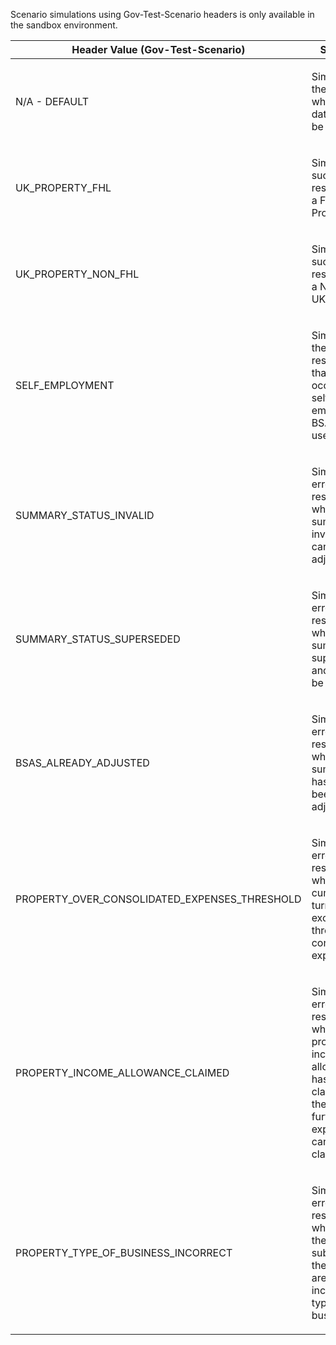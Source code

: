 <p>Scenario simulations using Gov-Test-Scenario headers is only available in the sandbox environment.</p>
<table>
    <thead>
        <tr>
            <th>Header Value (Gov-Test-Scenario)</th>
            <th>Scenario</th>
        </tr>
    </thead>
    <tbody>
        <tr>
            <td><p>N/A - DEFAULT</p></td>
            <td><p>Simulates the scenario where no data could be found</p></td>
        </tr>
        <tr>
            <td><p>UK_PROPERTY_FHL</p></td>
            <td><p>Simulates a successful response for a FHL UK Property</p></td>
        </tr>
        <tr>
            <td><p>UK_PROPERTY_NON_FHL</p></td>
            <td><p>Simulates a successful response for a Non-FHL UK Property</p></td>
        </tr>
        <tr>
            <td><p>SELF_EMPLOYMENT</p></td>
            <td><p>Simulates the error response that may occur if a self-employment BSAS ID is used</p></td>
        </tr>
        <tr>
            <td><p>SUMMARY_STATUS_INVALID</p></td>
            <td><p>Simulate the error response where the summary is invalid and cannot be adjusted</p></td>
        </tr>
        <tr>
            <td><p>SUMMARY_STATUS_SUPERSEDED</p></td>
            <td><p>Simulate the error response where the summary is superseded and cannot be adjusted</p></td>
        </tr>
        <tr>
            <td><p>BSAS_ALREADY_ADJUSTED</p></td>
            <td><p>Simulate the error response where the summary has already been adjusted</p></td>
        </tr>
        <tr>
            <td><p>PROPERTY_OVER_CONSOLIDATED_EXPENSES_THRESHOLD</p></td>
            <td><p>Simulate the error response where the cumulative turnover exceeds the threshold for consolidated expenses</p></td>
        </tr>
        <tr>
            <td><p>PROPERTY_INCOME_ALLOWANCE_CLAIMED</p></td>
            <td><p>Simulate the error response where property income allowance has been claimed and therefore no further expenses can be claimed</p></td>
        </tr>
        <tr>
            <td><p>PROPERTY_TYPE_OF_BUSINESS_INCORRECT</p></td>
            <td><p>Simulate the error response where either the fields submitted or the BSAS ID are for an incorrect type of business</p></td>
        </tr>
    </tbody>
</table>
